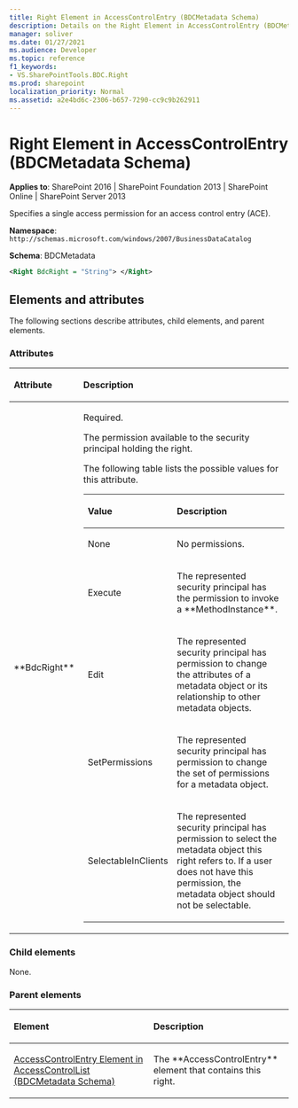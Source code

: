 ```yaml
---
title: Right Element in AccessControlEntry (BDCMetadata Schema)
description: Details on the Right Element in AccessControlEntry (BDCMetadata Schema)
manager: soliver
ms.date: 01/27/2021
ms.audience: Developer
ms.topic: reference
f1_keywords:
- VS.SharePointTools.BDC.Right
ms.prod: sharepoint
localization_priority: Normal
ms.assetid: a2e4bd6c-2306-b657-7290-cc9c9b262911
---
```

# Right Element in AccessControlEntry (BDCMetadata Schema)

**Applies to**: SharePoint 2016 | SharePoint Foundation 2013 | SharePoint Online | SharePoint Server 2013

Specifies a single access permission for an access control entry (ACE).

**Namespace**: `http://schemas.microsoft.com/windows/2007/BusinessDataCatalog`

**Schema**: BDCMetadata

```XML
<Right BdcRight = "String"> </Right>
```

## Elements and attributes

The following sections describe attributes, child elements, and parent elements.

### Attributes

<table>
<colgroup>
<col width="20%" />
<col width="80%" />
</colgroup>
<thead>
<tr class="header">
<th align="left"><p>Attribute</p></th>
<th align="left"><p>Description</p></th>
</tr>
</thead>
<tbody>
<tr class="odd">
<td align="left"><p>**BdcRight**</p></td>
<td align="left"><p>Required.</p>
<p>The permission available to the security principal holding the right.</p>
<p>The following table lists the possible values for this attribute.</p>
<div class="tableSection">
<table>
<colgroup>
<col width="20%" />
<col width="80%" />
</colgroup>
<thead>
<tr class="header">
<th align="left"><p>Value</p></th>
<th align="left"><p>Description</p></th>
</tr>
</thead>
<tbody>
<tr class="odd">
<td align="left"><p>None</p></td>
<td align="left"><p>No permissions.</p></td>
</tr>
<tr class="even">
<td align="left"><p>Execute</p></td>
<td align="left"><p>The represented security principal has the permission to invoke a **MethodInstance**.</p></td>
</tr>
<tr class="odd">
<td align="left"><p>Edit</p></td>
<td align="left"><p>The represented security principal has permission to change the attributes of a metadata object or its relationship to other metadata objects.</p></td>
</tr>
<tr class="even">
<td align="left"><p>SetPermissions</p></td>
<td align="left"><p>The represented security principal has permission to change the set of permissions for a metadata object.</p></td>
</tr>
<tr class="odd">
<td align="left"><p>SelectableInClients</p></td>
<td align="left"><p>The represented security principal has permission to select the metadata object this right refers to. If a user does not have this permission, the metadata object should not be selectable.</p></td>
</tr>
</tbody>
</table>
</div></td>
</tr>
</tbody>
</table>

### Child elements

None.

### Parent elements

<table>
<colgroup>
<col width="50%" />
<col width="50%" />
</colgroup>
<thead>
<tr class="header">
<th align="left"><p>Element</p></th>
<th align="left"><p>Description</p></th>
</tr>
</thead>
<tbody>
<tr class="odd">
<td align="left"><p><span sdata="link"><a href="accesscontrolentry-element-in-accesscontrollist-bdcmetadata-schema.md">AccessControlEntry Element in AccessControlList (BDCMetadata Schema)</a></span></p></td>
<td align="left"><p>The **AccessControlEntry** element that contains this right.</p></td>
</tr>
</tbody>
</table>








